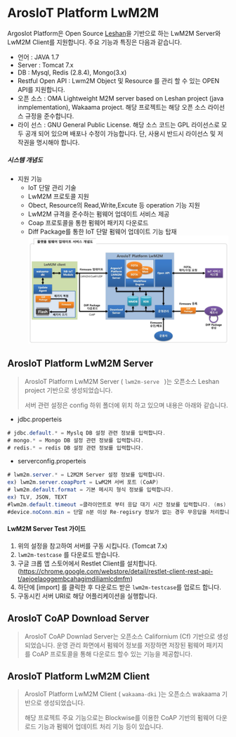 ArosIoT Platform LwM2M 
=============
ArgosIot Platform은 Open Source [Leshan](https://github.com/eclipse/leshan)을 기반으로 하는 LwM2M Server와 LwM2M Client를 지원합니다. 
주요 기능과 특징은 다음과 같습니다.

* 언어 : JAVA 1.7
* Server : Tomcat 7.x
* DB : Mysql, Redis (2.8.4), Mongo(3.x)
* Restful Open API : Lwm2M Object 및 Resource 를 관리 할 수 있는 OPEN API를 지원합니다.
* 오픈 소스 : OMA Lightweight M2M server based on Leshan project (java inmplementation), Wakaama project. 해당 프로젝트는 해당 오픈 소스 라이선스 규정을 준수합니다.
* 라이 선스 : GNU General Public License. 해당 소스 코드는 GPL 라이선스로 모두 공개 되어 있으며 배포나 수정이 가능합니다. 단, 사용시 반드시 라이선스 및 저작권을 명시해야 합니다.

##### 시스템 개념도
* 지원 기능
 	* IoT 단말 관리 기술
 	* LwM2M 프로토콜 지원
 	* Obect, Resource의 Read,Write,Excute 등 operation 기능 지원
 	* LwM2M 규격을 준수하는 펌웨어 업데이트 서비스 제공
 	* Coap 프로토콜을 통한 펌웨어 패키지 다운로드
 	* Diff Package를 통한 IoT 단말 펌웨어 업데이트 기능 탑재
	![Leshan](https://raw.githubusercontent.com/DKITechnology/LwM2M/DKITechnology-etc/concept_diagram.JPG)


ArosIoT Platform LwM2M Server
------

> ArosIoT Platform LwM2M Server ( `lwm2m-serve ` )는 오픈소스 Leshan project 기반으로 생성되었습니다.
> 
> 서버 관련 설정은 config 하위 폴더에 위치 하고 있으며 내용은 아래와 같습니다.
 * jdbc.properteis
 ``` java
# jdbc.default.* = Myslq DB 설정 관련 정보를 입력합니다.
# mongo.* = Mongo DB 설정 관련 정보를 입력합니다.
# redis.* = redis DB 설정 관련 정보를 입력합니다.
 ```
  * serverconfig.properteis
 ``` java
# lwm2m.server.* = L2M2M Server 설정 정보를 입력합니다.
ex) lwm2m.server.coapPort = LwM2M 서버 포트 (CoAP)
# lwm2m.default.format = 기본 메시지 형식 정보를 입력합니다.
ex) TLV, JSON, TEXT
#lwm2m.default.timeout =클라이언트로 부터 응답 대기 시간 정보를 입력합니다. (ms)
#device.noConn.min = 단말 n분 이상 Re-regisry 정보가 없는 경우 무응답을 처리합니다.
 ```
 
  #### LwM2M Server Test 가이드
 1. 위의 설정을 참고하여 서버를 구동 시킵니다. (Tomcat 7.x)
 2. `lwm2m-testcase` 를 다운로드 받습니다.
 2. 구글 크롭 앱 스토어에서 Restlet Client를 설치합니다. (https://chrome.google.com/webstore/detail/restlet-client-rest-api-t/aejoelaoggembcahagimdiliamlcdmfm)
 3. 하단에 [import] 를 클릭한 후 다운로드 받은 `lwm2m-testcase`를 업로드 합니다.
 4. 구동시킨 서버 URI로 해당 어플리케이션을 실행합니다.

ArosIoT CoAP Download Server
------

> ArosIoT CoAP Downlad Server는 오픈소스 Californium (Cf) 기반으로 생성되었습니다.
> 운영 관리 화면에서 펌웨어 정보를 저장하면 저장된 펌웨어 패키지를 CoAP 프로토콜을 통해 다운로드 할수 있는 기능을 제공합니다.

 
ArosIoT Platform LwM2M Client
------

> ArosIoT Platform LwM2M Client ( `wakaama-dki` )는 오픈소스 wakaama 기반으로 생성되었습니다.
>
> 해당 프로젝트 주요 기능으로는 Blockwise를 이용한 CoAP 기반의 펌웨어 다운로드 기능과 펌웨어 업데이트 처리 기능 등이 있습니다.
 
